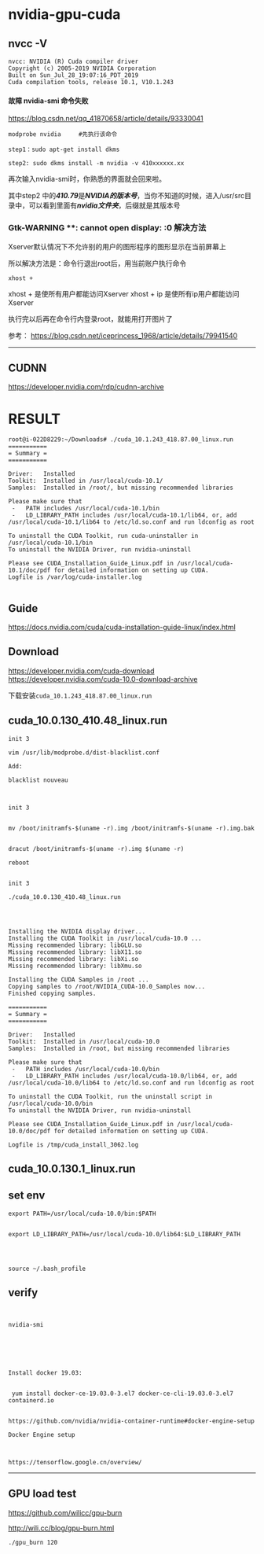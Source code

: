 # nvidia-gpu-cuda     


##  nvcc -V

```
nvcc: NVIDIA (R) Cuda compiler driver
Copyright (c) 2005-2019 NVIDIA Corporation
Built on Sun_Jul_28_19:07:16_PDT_2019
Cuda compilation tools, release 10.1, V10.1.243

```


####   故障  nvidia-smi 命令失败


https://blog.csdn.net/qq_41870658/article/details/93330041    



```
modprobe nvidia     #先执行该命令
```



```
step1：sudo apt-get install dkms

step2: sudo dkms install -m nvidia -v 410xxxxxx.xx

```
再次输入nvidia-smi时，你熟悉的界面就会回来啦。


其中step2 中的***410.79***是***NVIDIA的版本号***，当你不知道的时候，进入/usr/src目录中，可以看到里面有***nvidia文件夹***，后缀就是其版本号


###  Gtk-WARNING **: cannot open display: :0 解决方法

Xserver默认情况下不允许别的用户的图形程序的图形显示在当前屏幕上

所以解决方法是：命令行退出root后，用当前账户执行命令

```
xhost +

```


xhost + 是使所有用户都能访问Xserver 
xhost + ip 是使所有ip用户都能访问Xserver

执行完以后再在命令行内登录root，就能用打开图片了


参考：
https://blog.csdn.net/iceprincess_1968/article/details/79941540

------



##  CUDNN 

https://developer.nvidia.com/rdp/cudnn-archive   




#  RESULT

```
root@i-022D8229:~/Downloads# ./cuda_10.1.243_418.87.00_linux.run 
===========
= Summary =
===========

Driver:   Installed
Toolkit:  Installed in /usr/local/cuda-10.1/
Samples:  Installed in /root/, but missing recommended libraries

Please make sure that
 -   PATH includes /usr/local/cuda-10.1/bin
 -   LD_LIBRARY_PATH includes /usr/local/cuda-10.1/lib64, or, add /usr/local/cuda-10.1/lib64 to /etc/ld.so.conf and run ldconfig as root

To uninstall the CUDA Toolkit, run cuda-uninstaller in /usr/local/cuda-10.1/bin
To uninstall the NVIDIA Driver, run nvidia-uninstall

Please see CUDA_Installation_Guide_Linux.pdf in /usr/local/cuda-10.1/doc/pdf for detailed information on setting up CUDA.
Logfile is /var/log/cuda-installer.log


```

##  Guide   
https://docs.nvidia.com/cuda/cuda-installation-guide-linux/index.html       


##  Download   
https://developer.nvidia.com/cuda-download    
https://developer.nvidia.com/cuda-10.0-download-archive     

下载安装```cuda_10.1.243_418.87.00_linux.run```


##  cuda_10.0.130_410.48_linux.run

```
init 3

vim /usr/lib/modprobe.d/dist-blacklist.conf

Add:

blacklist nouveau


```


```

init 3  


mv /boot/initramfs-$(uname -r).img /boot/initramfs-$(uname -r).img.bak


dracut /boot/initramfs-$(uname -r).img $(uname -r)

reboot


```


```
init 3 

./cuda_10.0.130_410.48_linux.run




```



```
Installing the NVIDIA display driver...
Installing the CUDA Toolkit in /usr/local/cuda-10.0 ...
Missing recommended library: libGLU.so
Missing recommended library: libX11.so
Missing recommended library: libXi.so
Missing recommended library: libXmu.so

Installing the CUDA Samples in /root ...
Copying samples to /root/NVIDIA_CUDA-10.0_Samples now...
Finished copying samples.

===========
= Summary =
===========

Driver:   Installed
Toolkit:  Installed in /usr/local/cuda-10.0
Samples:  Installed in /root, but missing recommended libraries

Please make sure that
 -   PATH includes /usr/local/cuda-10.0/bin
 -   LD_LIBRARY_PATH includes /usr/local/cuda-10.0/lib64, or, add /usr/local/cuda-10.0/lib64 to /etc/ld.so.conf and run ldconfig as root

To uninstall the CUDA Toolkit, run the uninstall script in /usr/local/cuda-10.0/bin
To uninstall the NVIDIA Driver, run nvidia-uninstall

Please see CUDA_Installation_Guide_Linux.pdf in /usr/local/cuda-10.0/doc/pdf for detailed information on setting up CUDA.

Logfile is /tmp/cuda_install_3062.log

```



##  cuda_10.0.130.1_linux.run


##  set env 

```
export PATH=/usr/local/cuda-10.0/bin:$PATH


export LD_LIBRARY_PATH=/usr/local/cuda-10.0/lib64:$LD_LIBRARY_PATH




source ~/.bash_profile

```
##  verify


```


nvidia-smi





```



```

Install docker 19.03:


 yum install docker-ce-19.03.0-3.el7 docker-ce-cli-19.03.0-3.el7 containerd.io
```

```

https://github.com/nvidia/nvidia-container-runtime#docker-engine-setup

Docker Engine setup



```


```
https://tensorflow.google.cn/overview/
```


----

##  GPU load test        
https://github.com/wilicc/gpu-burn       

http://wili.cc/blog/gpu-burn.html    


```
./gpu_burn 120   

```



